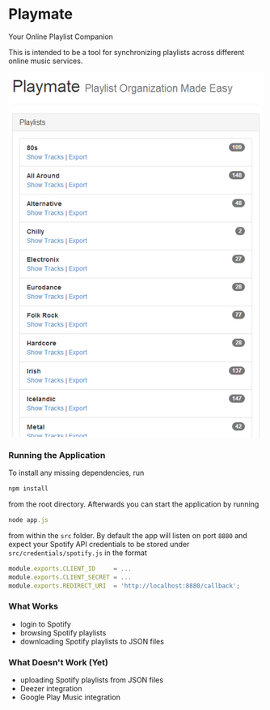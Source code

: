 Playmate
========

Your Online Playlist Companion

This is intended to be a tool for synchronizing playlists across
different online music services.

![Playmate](screenshots/2014-07-25.png)

### Running the Application

To install any missing dependencies, run

``` javascript
npm install
```

from the root directory. Afterwards you can start the application by
running

``` javascript
node app.js
```

from within the `src` folder. By default the app will listen on port
`8880` and expect your Spotify API credentials to be stored under
`src/credentials/spotify.js` in the format

``` javascript
module.exports.CLIENT_ID     = ...
module.exports.CLIENT_SECRET = ...
module.exports.REDIRECT_URI  = 'http://localhost:8880/callback';
```

### What Works

* login to Spotify
* browsing Spotify playlists
* downloading Spotify playlists to JSON files

### What Doesn't Work (Yet)

* uploading Spotify playlists from JSON files
* Deezer integration
* Google Play Music integration
